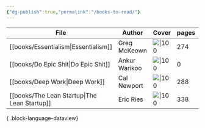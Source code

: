 ```yaml
---
{"dg-publish":true,"permalink":"/books-to-read/"}
---
```



| File                                            | Author        | Cover                                                                                                                     | pages | genre                |
| ----------------------------------------------- | ------------- | ------------------------------------------------------------------------------------------------------------------------- | ----- | -------------------- |
| [[books/Essentialism\|Essentialism]]         | Greg McKeown  | ![\|100](http://books.google.com/books/content?id=YWlcAgAAQBAJ&printsec=frontcover&img=1&zoom=1&edge=curl&source=gbs_api) | 274   | Business & Economics |
| [[books/Do Epic Shit\|Do Epic Shit]]         | Ankur Warikoo | ![\|100](http://books.google.com/books/content?id=Z0HuzgEACAAJ&printsec=frontcover&img=1&zoom=1&source=gbs_api)           | 0     | Habit                |
| [[books/Deep Work\|Deep Work]]               | Cal Newport   | ![\|100](http://books.google.com/books/content?id=B_L8CAAAQBAJ&printsec=frontcover&img=1&zoom=1&edge=curl&source=gbs_api) | 288   | Business & Economics |
| [[books/The Lean Startup\|The Lean Startup]] | Eric Ries     | ![\|100](http://books.google.com/books/content?id=tvfyz-4JILwC&printsec=frontcover&img=1&zoom=1&source=gbs_api)           | 338   | Business & Economics |

{ .block-language-dataview}